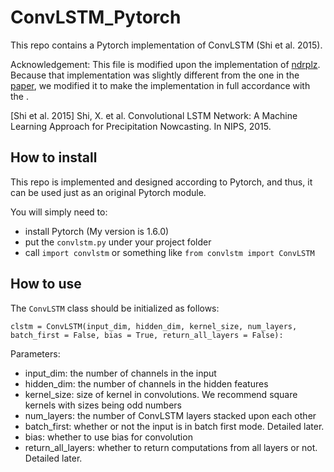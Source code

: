 # ConvLSTM_Pytorch
This repo contains a Pytorch implementation of ConvLSTM (Shi et al. 2015). 

Acknowledgement: This file is modified upon the implementation of [ndrplz](https://github.com/ndrplz/ConvLSTM_pytorch). Because that implementation was slightly different from the one in the [paper](https://arxiv.org/pdf/1506.04214.pdf), we modified it to make the implementation in full accordance with the . 

\[Shi et al. 2015\] Shi, X. et al. Convolutional LSTM Network: A Machine Learning Approach for Precipitation Nowcasting. In NIPS, 2015. 

## How to install
This repo is implemented and designed according to Pytorch, and thus, it can be used just as an original Pytorch module. 

You will simply need to: 
- install Pytorch (My version is 1.6.0)
- put the `convlstm.py` under your project folder
- call `import convlstm` or something like `from convlstm import ConvLSTM`

## How to use
The `ConvLSTM` class should be initialized as follows: 

`clstm = ConvLSTM(input_dim, hidden_dim, kernel_size, num_layers, batch_first = False, bias = True, return_all_layers = False):`

Parameters: 
- input_dim: the number of channels in the input
- hidden_dim: the number of channels in the hidden features
- kernel_size: size of kernel in convolutions. We recommend square kernels with sizes being odd numbers
- num_layers: the number of ConvLSTM layers stacked upon each other
- batch_first: whether or not the input is in batch first mode. Detailed later. 
- bias: whether to use bias for convolution
- return_all_layers: whether to return computations from all layers or not. Detailed later. 

